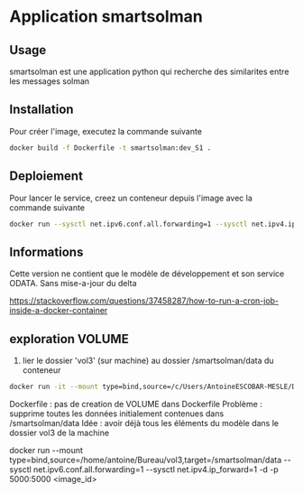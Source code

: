 # Application smartsolman

## Usage

smartsolman est une application python qui recherche des similarites entre les messages solman

## Installation

Pour créer l'image, executez la commande suivante

```bash
docker build -f Dockerfile -t smartsolman:dev_S1 .
```

## Deploiement

Pour lancer le service, creez un conteneur depuis l'image avec la commande suivante

```bash
docker run --sysctl net.ipv6.conf.all.forwarding=1 --sysctl net.ipv4.ip_forward=1 -d -p 5000:5000 <image_id>
```

## Informations

Cette version ne contient que le modèle de développement et son service ODATA. Sans mise-a-jour du delta

https://stackoverflow.com/questions/37458287/how-to-run-a-cron-job-inside-a-docker-container

## exploration VOLUME

1) lier le dossier 'vol3' (sur machine) au dossier /smartsolman/data du conteneur

```bash
docker run -it --mount type=bind,source=/c/Users/AntoineESCOBAR-MESLE/Desktop/vol3,target=/smartsolman/data 293ba5a4d349 bash
```
Dockerfile : pas de creation de VOLUME dans Dockerfile
Problème : supprime toutes les données initialement contenues dans /smartsolman/data 
Idée : avoir déjà tous les éléments du modèle dans le dossier vol3 de la machine


docker run --mount type=bind,source=/home/antoine/Bureau/vol3,target=/smartsolman/data --sysctl net.ipv6.conf.all.forwarding=1 --sysctl net.ipv4.ip_forward=1 -d -p 5000:5000 <image_id>